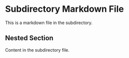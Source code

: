 # Subdirectory Markdown File

This is a markdown file in the subdirectory.

## Nested Section

Content in the subdirectory file.